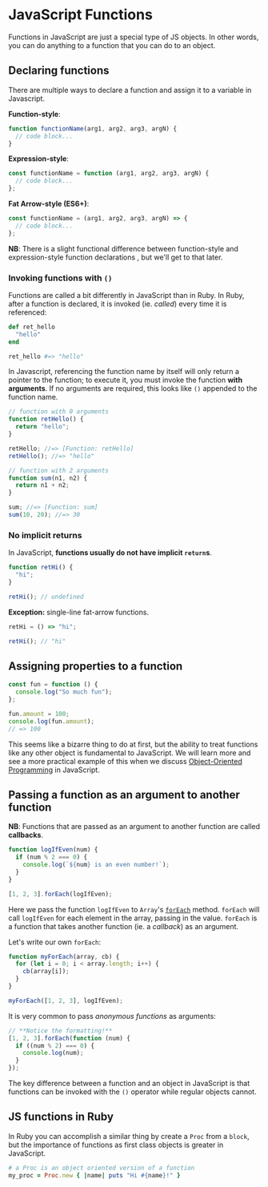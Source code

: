 # JavaScript Functions
Functions in JavaScript are just a special type of JS objects. In other words, you can do anything to a function that you can do to an object.

## Declaring functions

There are multiple ways to declare a function and assign it to a variable in Javascript.

**Function-style**:
```js
function functionName(arg1, arg2, arg3, argN) {
  // code block...
}
```

**Expression-style**:
```js
const functionName = function (arg1, arg2, arg3, argN) {
  // code block...
};
```

**Fat Arrow-style (ES6+)**:
```js
const functionName = (arg1, arg2, arg3, argN) => {
  // code block...
};
```

**NB**: There is a slight functional difference between function-style and expression-style function declarations , but we'll get to that later.

### Invoking functions with `()`

Functions are called a bit differently in JavaScript than in Ruby. In Ruby,
after a function is declared, it is invoked (ie. _called_) every time it is referenced:

```ruby
def ret_hello
  "hello"
end

ret_hello #=> "hello"
```

In Javascript, referencing the function name by itself will only return a
pointer to the function; to execute it, you must invoke the function **with
arguments**. If no arguments are required, this looks like `()` appended to the
function name.

```javascript
// function with 0 arguments
function retHello() {
  return "hello";
}

retHello; //=> [Function: retHello]
retHello(); //=> "hello"
```

```js
// function with 2 arguments
function sum(n1, n2) {
  return n1 + n2;
}

sum; //=> [Function: sum]
sum(10, 20); //=> 30
```

### No implicit returns

In JavaScript, **functions usually do not have implicit `return`s**.

```javascript
function retHi() {
  "hi";
}

retHi(); // undefined
```

**Exception:** single-line fat-arrow functions.

```js
retHi = () => "hi";

retHi(); // "hi"
```

## Assigning properties to a function

```javascript
const fun = function () {
  console.log("So much fun");
};

fun.amount = 100;
console.log(fun.amount);
// => 100
```

This seems like a bizarre thing to do at first, but the ability to treat
functions like any other object is fundamental to JavaScript. We will learn more
and see a more practical example of this when we  discuss [Object-Oriented
Programming][oop] in JavaScript.

[oop]: object-oriented-js.md

## Passing a function as an argument to another function

**NB**: Functions that are passed as an argument to another function are called **callbacks**.

```javascript
function logIfEven(num) {
  if (num % 2 === 0) {
    console.log(`${num} is an even number!`);
  }
}

[1, 2, 3].forEach(logIfEven);
```

Here we pass the function `logIfEven` to `Array`'s [`forEach`][for-each] method.
`forEach` will call `logIfEven` for each element in the array, passing in the
value. `forEach` is a function that takes another function (ie. a *callback*) as
an argument.

Let's write our own `forEach`:

```javascript
function myForEach(array, cb) {
  for (let i = 0; i < array.length; i++) {
    cb(array[i]);
  }
}

myForEach([1, 2, 3], logIfEven);
```

It is very common to pass *anonymous functions* as arguments:

```javascript
// **Notice the formatting!**
[1, 2, 3].forEach(function (num) {
  if ((num % 2) === 0) {
    console.log(num);
  }
});
```

The key difference between a function and an object in JavaScript is that
functions can be invoked with the `()` operator while regular objects cannot.

[for-each]: https://developer.mozilla.org/en-US/docs/Web/JavaScript/Reference/Global_Objects/Array/forEach

## JS functions in Ruby

In Ruby you can accomplish a similar thing by create a `Proc` from a `block`, but the importance of functions as first class objects is greater in JavaScript.

```ruby
# a Proc is an object oriented version of a function
my_proc = Proc.new { |name| puts "Hi #{name}!" }
```
